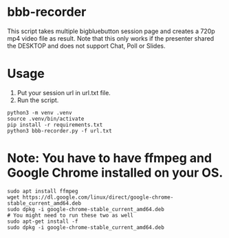 # bbb-recorder
This script takes multiple bigbluebutton session page and creates a 720p mp4 video file as result.
Note that this only works if the presenter shared the DESKTOP and does not support Chat, Poll or Slides.

# Usage
1. Put your session url in url.txt file.
2. Run the script.
```
python3 -m venv .venv
source .venv/bin/activate
pip install -r requirements.txt
python3 bbb-recorder.py -f url.txt
```
# Note: You have to have ffmpeg and Google Chrome installed on your OS.
```
sudo apt install ffmpeg
wget https://dl.google.com/linux/direct/google-chrome-stable_current_amd64.deb
sudo dpkg -i google-chrome-stable_current_amd64.deb
# You might need to run these two as well
sudo apt-get install -f
sudo dpkg -i google-chrome-stable_current_amd64.deb

```
